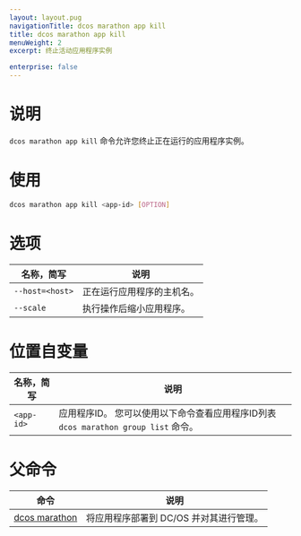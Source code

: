 ```yaml
---
layout: layout.pug
navigationTitle: dcos marathon app kill
title: dcos marathon app kill
menuWeight: 2
excerpt: 终止活动应用程序实例

enterprise: false
---
```



# 说明
`dcos marathon app kill` 命令允许您终止正在运行的应用程序实例。

# 使用

```bash
dcos marathon app kill <app-id> [OPTION]
```

# 选项

| 名称，简写 | 说明 |
|---------|-------------|
| `--host=<host>` | 正在运行应用程序的主机名。|
| `--scale` | 执行操作后缩小应用程序。|

# 位置自变量

| 名称，简写 | 说明 |
|---------|-------------|
| `<app-id>`   |   应用程序ID。 您可以使用以下命令查看应用程序ID列表 `dcos marathon group list` 命令。|

# 父命令

| 命令 | 说明 |
|---------|-------------|
| [dcos marathon](/mesosphere/dcos/cn/1.11/cli/command-reference/dcos-marathon/) | 将应用程序部署到 DC/OS 并对其进行管理。|

